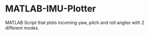 # MATLAB-IMU-Plotter
MATLAB Script that plots incoming yaw, pitch and roll angles with 2 different modes.
